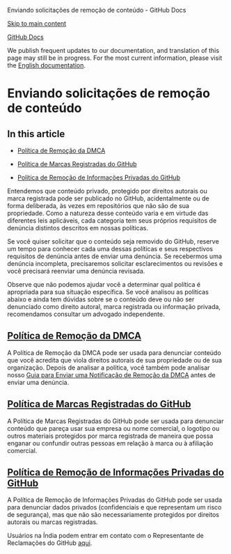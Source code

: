 Enviando solicitações de remoção de conteúdo - GitHub Docs

[Skip to main content](#main-content)

[](/pt)[GitHub Docs](/pt)

We publish frequent updates to our documentation, and translation of this page may still be in progress. For the most current information, please visit the [English documentation](/en).

Enviando solicitações de remoção de conteúdo
==========

In this article
----------

* [Política de Remoção da DMCA](#política-de-remoção-da-dmca)

* [Política de Marcas Registradas do GitHub](#política-de-marcas-registradas-do-github)

* [Política de Remoção de Informações Privadas do GitHub](#política-de-remoção-de-informações-privadas-do-github)

Entendemos que conteúdo privado, protegido por direitos autorais ou marca registrada pode ser publicado no GitHub, acidentalmente ou de forma deliberada, às vezes em repositórios que não são de sua propriedade. Como a natureza desse conteúdo varia e em virtude das diferentes leis aplicáveis, cada categoria tem seus próprios requisitos de denúncia distintos descritos em nossas políticas.

Se você quiser solicitar que o conteúdo seja removido do GitHub, reserve um tempo para conhecer cada uma dessas políticas e seus respectivos requisitos de denúncia antes de enviar uma denúncia. Se recebermos uma denúncia incompleta, precisaremos solicitar esclarecimentos ou revisões e você precisará reenviar uma denúncia revisada.

Observe que não podemos ajudar você a determinar qual política é apropriada para sua situação específica. Se você analisou as políticas abaixo e ainda tem dúvidas sobre se o conteúdo deve ou não ser denunciado como direito autoral, marca registrada ou informação privada, recomendamos consultar um advogado independente.

[](#política-de-remoção-da-dmca)[]()[Política de Remoção da DMCA](/pt/articles/dmca-takedown-policy)
----------

A Política de Remoção da DMCA pode ser usada para denunciar conteúdo que você acredita que viola direitos autorais de sua propriedade ou de sua organização. Depois de analisar a política, você também pode analisar nosso [Guia para Enviar uma Notificação de Remoção da DMCA](/pt/articles/guide-to-submitting-a-dmca-takedown-notice) antes de enviar uma denúncia.

[](#política-de-marcas-registradas-do-github)[]()[Política de Marcas Registradas do GitHub](/pt/articles/github-trademark-policy)
----------

A Política de Marcas Registradas do GitHub pode ser usada para denunciar conteúdo que pareça usar sua empresa ou nome comercial, o logotipo ou outros materiais protegidos por marca registrada de maneira que possa enganar ou confundir outras pessoas em relação à marca ou à afiliação comercial.

[](#política-de-remoção-de-informações-privadas-do-github)[]()[Política de Remoção de Informações Privadas do GitHub](/pt/github/site-policy/github-private-information-removal-policy)
----------

A Política de Remoção de Informações Privadas do GitHub pode ser usada para denunciar dados privados (confidenciais e que representam um risco de segurança), mas que não são necessariamente protegidos por direitos autorais ou marcas registradas.

Usuários na Índia podem entrar em contato com o Representante de Reclamações do GitHub [aqui](https://support.github.com/contact/india-grievance-officer).
